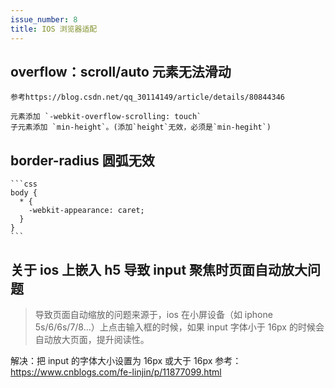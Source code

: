 ```yaml
---
issue_number: 8
title: IOS 浏览器适配
---
```


## **overflow：scroll/auto 元素无法滑动**

    参考https://blog.csdn.net/qq_30114149/article/details/80844346

    元素添加 `-webkit-overflow-scrolling: touch`
    子元素添加 `min-height`。(添加`height`无效，必须是`min-hegiht`)

## **border-radius 圆弧无效**

    ```css
    body {
      * {
        -webkit-appearance: caret;
      }
    }
    ```

## **关于 ios 上嵌入 h5 导致 input 聚焦时页面自动放大问题**

> 导致页面自动缩放的问题来源于，ios 在小屏设备（如 iphone 5s/6/6s/7/8...）上点击输入框的时候，如果 input 字体小于 16px 的时候会自动放大页面，提升阅读性。

解决：把 input 的字体大小设置为 16px 或大于 16px
参考：https://www.cnblogs.com/fe-linjin/p/11877099.html
